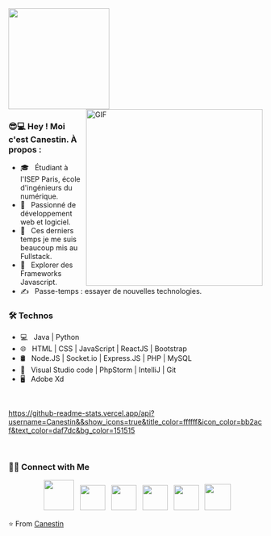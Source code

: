 <img src="https://raw.githubusercontent.com/Canestin/myResources/270adb3819b3cb9425af71e762232d78e0a23f42/img/canou.gif?token=AX674BG7OZQ6X3MOJ4DKD33CXZC4A" width="200">
<img align="right" alt="GIF" src="https://github.com/Canestin/myResources/blob/main/img/pc.gif?raw=true" width="350"/>

<h3> 😎💻 Hey ! Moi c'est Canestin. À propos : </h3>

- 🎓 &nbsp; Étudiant à l'ISEP Paris, école d'ingénieurs du numérique.
- 🌱 &nbsp; Passionné de développement web et logiciel.
- 🔭 &nbsp; Ces derniers temps je me suis beaucoup mis au Fullstack.
- 🤔 &nbsp; Explorer des Frameworks Javascript.
- ✍️ &nbsp; Passe-temps : essayer de nouvelles technologies. 

<h3>🛠 Technos </h3>

- 💻 &nbsp; Java | Python  
- 🌐 &nbsp; HTML | CSS | JavaScript | ReactJS | Bootstrap
- 🛢 &nbsp; Node.JS | Socket.io | Express.JS | PHP | MySQL
- 🔧 &nbsp; Visual Studio code | PhpStorm | IntelliJ | Git
- 🖥 &nbsp; Adobe Xd

<br>

https://github-readme-stats.vercel.app/api?username=Canestin&&show_icons=true&title_color=ffffff&icon_color=bb2acf&text_color=daf7dc&bg_color=151515

</br>

<h3> 🤝🏻 Connect with Me </h3>

<p align="center">
&nbsp; <a href="#" target="_blank"><img src="https://raw.githubusercontent.com/Canestin/myResources/2b3677e8e89978f2d43fd2b42b1d7598f948462d/img/siteweb.png" width="60" /></a> 
&nbsp; <a href="https://www.linkedin.com/in/ndong-ngoua/" target="_blank"><img src="https://raw.githubusercontent.com/Canestin/myResources/2b3677e8e89978f2d43fd2b42b1d7598f948462d/img/linkedin.png" width="50" /></a>  
&nbsp; <a href="mailto:canestinng@gmail.com" target="_blank"><img src="https://raw.githubusercontent.com/Canestin/myResources/2b3677e8e89978f2d43fd2b42b1d7598f948462d/img/gmail.png" width="50" /></a>  
&nbsp; <a href="https://www.facebook.com/profile.php?id=100070757420059" target="_blank"><img src="https://raw.githubusercontent.com/Canestin/myResources/2b3677e8e89978f2d43fd2b42b1d7598f948462d/img/fbk.png" width="50" /></a>
&nbsp; <a href="https://www.instagram.com/canestin_off/" target="_blank"><img src="https://raw.githubusercontent.com/Canestin/myResources/2b3677e8e89978f2d43fd2b42b1d7598f948462d/img/Instagram.png"  width="50" /></a>
&nbsp; <a href="https://twitter.com/CanestinN" target="_blank"><img src="https://github.com/Canestin/myResources/blob/main/img/twitter.png?raw=true"  width="52" /></a>

</p> 
 
⭐️ From [Canestin](https://github.com/Canestin)
